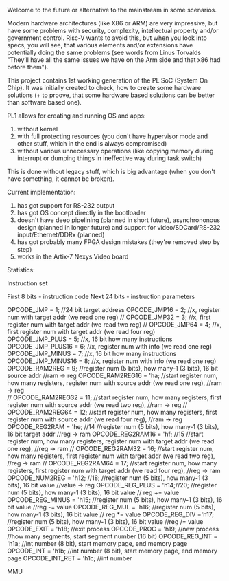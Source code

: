 Welcome to the future or alternative to the mainstream in some scenarios.

Modern hardware architectures (like X86 or ARM) are very impressive, but have
some problems with security, complexity, intellectual property and/or government
control. Risc-V wants to avoid this, but when you look into specs, you will
see, that various elements and/or extensions have potentially doing the same
problems (see words from Linus Torvalds "They’ll have all
the same issues we have on the Arm side and that x86 had before them").

This project contains 1st working generation of the PL SoC (System On Chip).
It was initially created to check, how to create some hardware solutions
(+ to proove, that some hardware based solutions can be better
than software based one).

PL1 allows for creating and running OS and apps:

1. without kernel
2. with full protecting resources (you don't have hypervisor mode and other
stuff, which in the end is always compromised)
3. without various unnecessary operations (like copying memory during
interrupt or dumping things in ineffective way during task switch)

This is done without legacy stuff, which is big advantage (when you don't
have something, it cannot be broken).

Current implementation:

1. has got support for RS-232 output
2. has got OS concept directly in the bootloader
3. doesn't have deep pipelining (planned in short future), asynchrononous design
(planned in longer future) and support for video/SDCard/RS-232 input/Ethernet/DDRx
(planned)
4. has got probably many FPGA design mistakes (they're removed step by step)
5. works in the Artix-7 Nexys Video board

Statistics:

Instruction set

First 8 bits - instruction code
Next 24 bits - instruction parameters

OPCODE_JMP = 1;  //24 bit target address
OPCODE_JMP16 = 2;  //x, register num with target addr (we read one reg)
  // OPCODE_JMP32 = 3;  //x, first register num with target addr (we read two reg)
  // OPCODE_JMP64 = 4;  //x, first register num with target addr (we read four reg)  
OPCODE_JMP_PLUS = 5;  //x, 16 bit how many instructions
OPCODE_JMP_PLUS16 = 6;  //x, register num with info (we read one reg)
OPCODE_JMP_MINUS = 7;  //x, 16 bit how many instructions  
OPCODE_JMP_MINUS16 = 8;  //x, register num with info (we read one reg)
OPCODE_RAM2REG = 9;  //register num (5 bits), how many-1 (3 bits), 16 bit source addr //ram -> reg
OPCODE_RAM2REG16 = 'ha; //start register num, how many registers, register num with source addr (we read one reg), //ram -> reg  
  // OPCODE_RAM2REG32 = 11; //start register num, how many registers, first register num with source addr (we read two reg), //ram -> reg
  // OPCODE_RAM2REG64 = 12; //start register num, how many registers, first register num with source addr (we read four reg), //ram -> reg
OPCODE_REG2RAM = 'he; //14 //register num (5 bits), how many-1 (3 bits), 16 bit target addr //reg -> ram
OPCODE_REG2RAM16 = 'hf; //15 //start register num, how many registers, register num with target addr (we read one reg), //reg -> ram
  // OPCODE_REG2RAM32 = 16; //start register num, how many registers, first register num with target addr (we read two reg), //reg -> ram
  // OPCODE_REG2RAM64 = 17; //start register num, how many registers, first register num with target addr (we read four reg), //reg -> ram
OPCODE_NUM2REG = 'h12; //18;  //register num (5 bits), how many-1 (3 bits), 16 bit value //value -> reg
OPCODE_REG_PLUS = 'h14;//20; //register num (5 bits), how many-1 (3 bits), 16 bit value // reg += value
OPCODE_REG_MINUS = 'h15; //register num (5 bits), how many-1 (3 bits), 16 bit value  //reg -= value
OPCODE_REG_MUL = 'h16; //register num (5 bits), how many-1 (3 bits), 16 bit value // reg *= value
OPCODE_REG_DIV ='h17; //register num (5 bits), how many-1 (3 bits), 16 bit value  //reg /= value
OPCODE_EXIT = 'h18;  //exit process
OPCODE_PROC = 'h19;  //new process //how many segments, start segment number (16 bit)
OPCODE_REG_INT = 'h1a;  //int number (8 bit), start memory page, end memory page 
OPCODE_INT = 'h1b;  //int number (8 bit), start memory page, end memory page
OPCODE_INT_RET = 'h1c;  //int number

MMU
